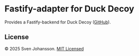 
# Fastify-adapter for Duck Decoy

Provides a Fastify-backend for Duck Decoy ([GitHub](https://github.com/svjson/duck-decoy/)).

## License

© 2025 Sven Johansson. [MIT Licensed](./LICENSE)
